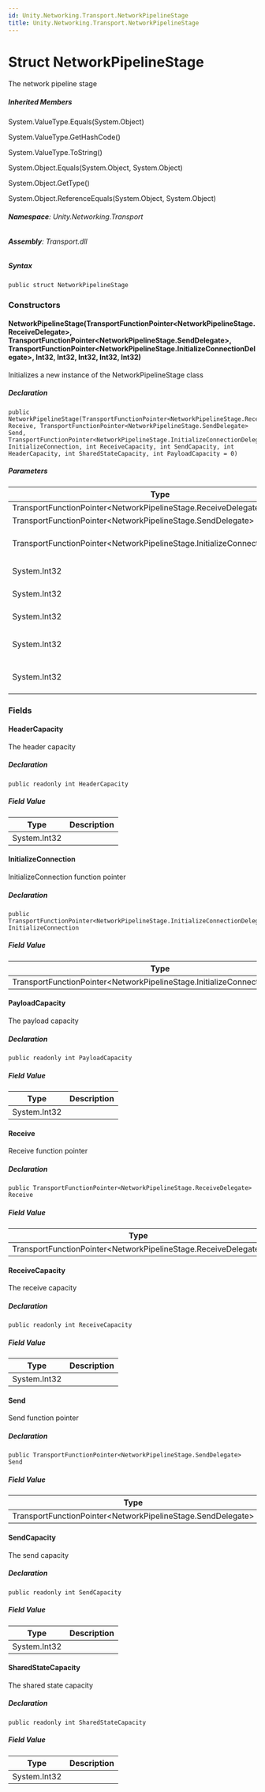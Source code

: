 ```yaml
---
id: Unity.Networking.Transport.NetworkPipelineStage
title: Unity.Networking.Transport.NetworkPipelineStage
---
```



# Struct NetworkPipelineStage


The network pipeline stage






##### Inherited Members



System.ValueType.Equals(System.Object)





System.ValueType.GetHashCode()





System.ValueType.ToString()





System.Object.Equals(System.Object, System.Object)





System.Object.GetType()





System.Object.ReferenceEquals(System.Object, System.Object)





###### **Namespace**: Unity.Networking.Transport

###### **Assembly**: Transport.dll

##### Syntax


``` lang-csharp
public struct NetworkPipelineStage
```



### Constructors

#### NetworkPipelineStage(TransportFunctionPointer\<NetworkPipelineStage.ReceiveDelegate\>, TransportFunctionPointer\<NetworkPipelineStage.SendDelegate\>, TransportFunctionPointer\<NetworkPipelineStage.InitializeConnectionDelegate\>, Int32, Int32, Int32, Int32, Int32)


Initializes a new instance of the NetworkPipelineStage class






##### Declaration


``` lang-csharp
public NetworkPipelineStage(TransportFunctionPointer<NetworkPipelineStage.ReceiveDelegate> Receive, TransportFunctionPointer<NetworkPipelineStage.SendDelegate> Send, TransportFunctionPointer<NetworkPipelineStage.InitializeConnectionDelegate> InitializeConnection, int ReceiveCapacity, int SendCapacity, int HeaderCapacity, int SharedStateCapacity, int PayloadCapacity = 0)
```



##### Parameters

| Type                                                                          | Name                 | Description               |
|-------------------------------------------------------------------------------|----------------------|---------------------------|
| TransportFunctionPointer\<NetworkPipelineStage.ReceiveDelegate\>              | Receive              | The receive               |
| TransportFunctionPointer\<NetworkPipelineStage.SendDelegate\>                 | Send                 | The send                  |
| TransportFunctionPointer\<NetworkPipelineStage.InitializeConnectionDelegate\> | InitializeConnection | The initialize connection |
| System.Int32                                                                  | ReceiveCapacity      | The receive capacity      |
| System.Int32                                                                  | SendCapacity         | The send capacity         |
| System.Int32                                                                  | HeaderCapacity       | The header capacity       |
| System.Int32                                                                  | SharedStateCapacity  | The shared state capacity |
| System.Int32                                                                  | PayloadCapacity      | The payload capacity      |

### Fields

#### HeaderCapacity


The header capacity






##### Declaration


``` lang-csharp
public readonly int HeaderCapacity
```



##### Field Value

| Type         | Description |
|--------------|-------------|
| System.Int32 |             |

#### InitializeConnection


InitializeConnection function pointer






##### Declaration


``` lang-csharp
public TransportFunctionPointer<NetworkPipelineStage.InitializeConnectionDelegate> InitializeConnection
```



##### Field Value

| Type                                                                          | Description |
|-------------------------------------------------------------------------------|-------------|
| TransportFunctionPointer\<NetworkPipelineStage.InitializeConnectionDelegate\> |             |

#### PayloadCapacity


The payload capacity






##### Declaration


``` lang-csharp
public readonly int PayloadCapacity
```



##### Field Value

| Type         | Description |
|--------------|-------------|
| System.Int32 |             |

#### Receive


Receive function pointer






##### Declaration


``` lang-csharp
public TransportFunctionPointer<NetworkPipelineStage.ReceiveDelegate> Receive
```



##### Field Value

| Type                                                             | Description |
|------------------------------------------------------------------|-------------|
| TransportFunctionPointer\<NetworkPipelineStage.ReceiveDelegate\> |             |

#### ReceiveCapacity


The receive capacity






##### Declaration


``` lang-csharp
public readonly int ReceiveCapacity
```



##### Field Value

| Type         | Description |
|--------------|-------------|
| System.Int32 |             |

#### Send


Send function pointer






##### Declaration


``` lang-csharp
public TransportFunctionPointer<NetworkPipelineStage.SendDelegate> Send
```



##### Field Value

| Type                                                          | Description |
|---------------------------------------------------------------|-------------|
| TransportFunctionPointer\<NetworkPipelineStage.SendDelegate\> |             |

#### SendCapacity


The send capacity






##### Declaration


``` lang-csharp
public readonly int SendCapacity
```



##### Field Value

| Type         | Description |
|--------------|-------------|
| System.Int32 |             |

#### SharedStateCapacity


The shared state capacity






##### Declaration


``` lang-csharp
public readonly int SharedStateCapacity
```



##### Field Value

| Type         | Description |
|--------------|-------------|
| System.Int32 |             |



